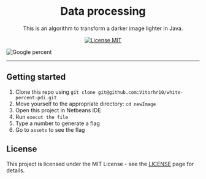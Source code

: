 <h1 align="center">
Data processing
</h1>

<p align="center">This is an algorithm to transform a darker image lighter in Java.</p>

<p align="center">
  <a href="https://opensource.org/licenses/MIT">
    <img src="https://img.shields.io/badge/License-MIT-blue.svg" alt="License MIT">
  </a>
</p>

<div>
  <img src="./google.png" alt="Google percent">
</div>

<hr />

## Getting started

1. Clone this repo using `git clone git@github.com:Vitorhr10/white-percent-pdi.git`
2. Move yourself to the appropriate directory: `cd newImage`
3. Open this project in Netbeans IDE
4. Run `execut the file`
5. Type a number to generate a flag
6. Go to `assets` to see the flag

## License

This project is licensed under the MIT License - see the [LICENSE](https://opensource.org/licenses/MIT) page for details.
